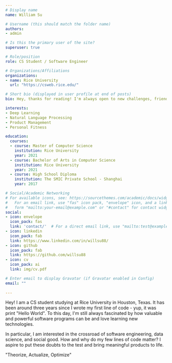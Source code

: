 ```yaml
---
# Display name
name: William Su

# Username (this should match the folder name)
authors:
- admin

# Is this the primary user of the site?
superuser: true

# Role/position
role: CS Student / Software Engineer

# Organizations/Affiliations
organizations:
- name: Rice University
  url: "https://csweb.rice.edu/"

# Short bio (displayed in user profile at end of posts)
bio: Hey, thanks for reading! I'm always open to new challenges, friends, and opportunities. Hit me up! 

interests:
- Deep Learning
- Natural Language Processing
- Product Management
- Personal Fitness

education:
  courses:
  - course: Master of Computer Science
    institution: Rice University
    year: 2021
  - course: Bachelor of Arts in Computer Science
    institution: Rice University
    year: 2021
  - course: High School Diploma
    institution: The SMIC Private School - Shanghai
    year: 2017

# Social/Academic Networking
# For available icons, see: https://sourcethemes.com/academic/docs/widgets/#icons
#   For an email link, use "fas" icon pack, "envelope" icon, and a link in the
#   form "mailto:your-email@example.com" or "#contact" for contact widget.
social:
- icon: envelope
  icon_pack: fas
  link: 'contact/'  # For a direct email link, use "mailto:test@example.org".
- icon: linkedin
  icon_pack: fab
  link: https://www.linkedin.com/in/willsu88/
- icon: github
  icon_pack: fab
  link: https://github.com/willsu88
- icon: cv
  icon_pack: ai
  link: img/cv.pdf

# Enter email to display Gravatar (if Gravatar enabled in Config)
email: ""
  
---
```


Hey! I am a CS student studying at Rice University in Houston, Texas. It has been around three years since I wrote my first line of code - yup, it was print "Hello World". To this day, I'm still always fascinated by how valuable and powerful software programs can be and love learning new technologies.

In particular, I am interested in the crossroad of software engineering, data science, and social good. How and why do my few lines of code matter? I aspire to put these doubts to the test and bring meaningful products to life. 

"Theorize, Actualize, Optimize"


